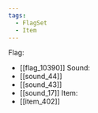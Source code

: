 ```yaml
---
tags:
  - FlagSet
  - Item
---
```

Flag:
- [[flag_10390]]
Sound:
- [[sound_44]]
- [[sound_43]]
- [[sound_17]]
Item:
- [[item_402]]
